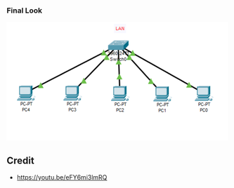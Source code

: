 ### Final Look
![lan-switch-screenshot](https://github.com/SalmaKHD/UopeopleProjects/blob/main/networking/lan-switch/final-result.PNG?raw=true)
## Credit
- https://youtu.be/eFY6mi3lmRQ
